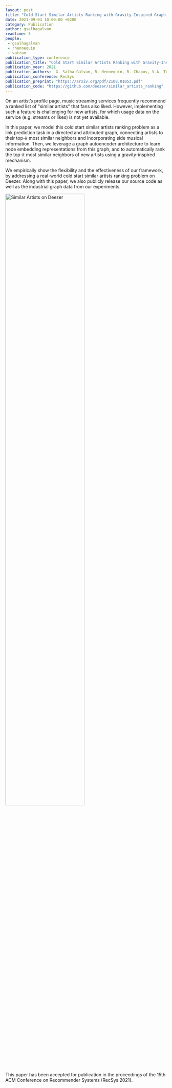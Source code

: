 ```yaml
---
layout: post
title: "Cold Start Similar Artists Ranking with Gravity-Inspired Graph Autoencoders"
date: 2021-09-03 10:00:00 +0200
category: Publication
author: gsalhagalvan
readtime: 5
people:
 - gsalhagalvan
 - rhennequin
 - vatran
publication_type: conference
publication_title: "Cold Start Similar Artists Ranking with Gravity-Inspired Graph Autoencoders"
publication_year: 2021
publication_authors:  G. Salha-Galvan, R. Hennequin, B. Chapus, V-A. Tran, M. Vazirgiannis
publication_conference: RecSys
publication_preprint: "https://arxiv.org/pdf/2108.01053.pdf"
publication_code: "https://github.com/deezer/similar_artists_ranking"
---
```


On an artist’s profile page, music streaming services frequently recommend a ranked list of "similar artists" that fans also liked.
However, implementing such a feature is challenging for new artists, for which usage data on the service (e.g. streams or likes) is not
yet available.

In this paper, we model this cold start similar artists ranking problem as a link prediction task in a directed and attributed
graph, connecting artists to their top-𝑘 most similar neighbors and incorporating side musical information. Then, we leverage a
graph autoencoder architecture to learn node embedding representations from this graph, and to automatically rank the top-𝑘 most
similar neighbors of new artists using a gravity-inspired mechanism.

We empirically show the flexibility and the effectiveness of our framework, by addressing a real-world cold start similar artists ranking problem on Deezer.
Along with this paper, we also publicly release our source code as well as the industrial graph data from our experiments.

<div class="publication-illustration">
    <img
        style="width: 70%;"
        src="{{ '/static/images/publis/salhagalvan21recsys/image.png' | prepend: site.url }}"
        alt="Similar Artists on Deezer"/>
</div>

This paper has been accepted for publication in the proceedings of the 15th ACM Conference on Recommender Systems (RecSys 2021).
